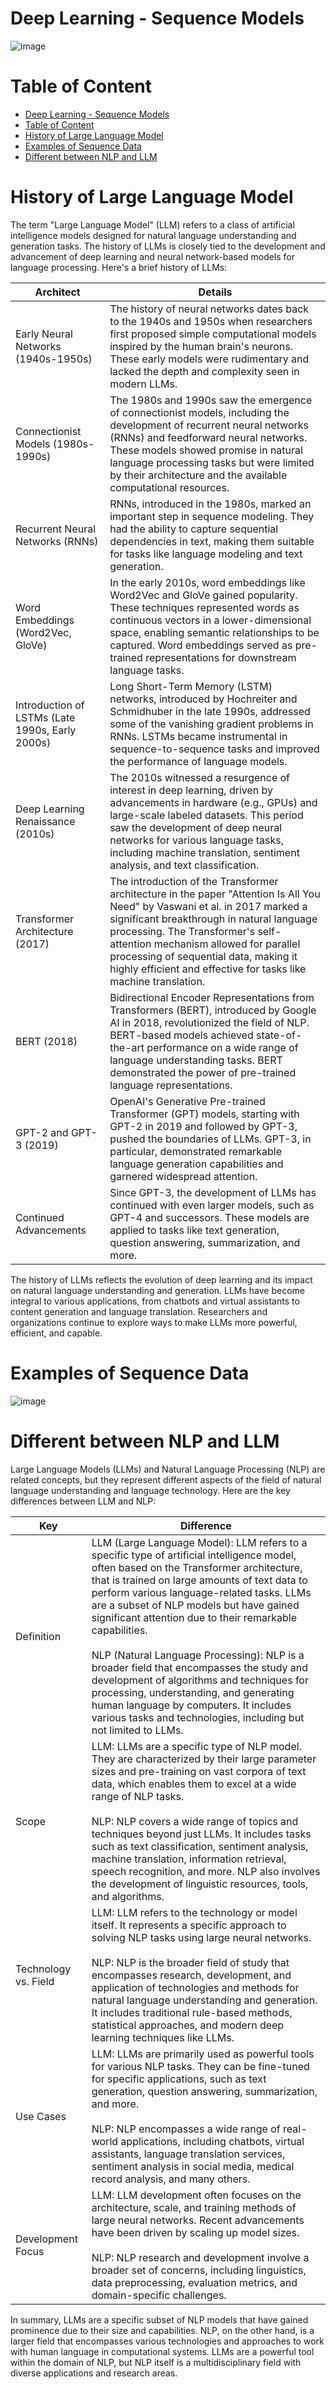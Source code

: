 # Deep Learning - Sequence Models
![image](https://github.com/AhmedYousriSobhi/aCupOfTea/assets/66730765/67ff5778-174f-4712-9ad9-67e2e7135ff3)

# Table of Content
- [Deep Learning - Sequence Models](#deep-learning---sequence-models)
- [Table of Content](#table-of-content)
- [History of Large Language Model](#history-of-large-language-model)
- [Examples of Sequence Data](#examples-of-sequence-data)
- [Different between NLP and LLM](#different-between-nlp-and-llm)

# History of Large Language Model
The term "Large Language Model" (LLM) refers to a class of artificial intelligence models designed for natural language understanding and generation tasks. The history of LLMs is closely tied to the development and advancement of deep learning and neural network-based models for language processing. Here's a brief history of LLMs:

|Architect|Details|
|--|--|
|Early Neural Networks (1940s-1950s)| The history of neural networks dates back to the 1940s and 1950s when researchers first proposed simple computational models inspired by the human brain's neurons. These early models were rudimentary and lacked the depth and complexity seen in modern LLMs.
Connectionist Models (1980s-1990s)| The 1980s and 1990s saw the emergence of connectionist models, including the development of recurrent neural networks (RNNs) and feedforward neural networks. These models showed promise in natural language processing tasks but were limited by their architecture and the available computational resources.
Recurrent Neural Networks (RNNs)| RNNs, introduced in the 1980s, marked an important step in sequence modeling. They had the ability to capture sequential dependencies in text, making them suitable for tasks like language modeling and text generation.
Word Embeddings (Word2Vec, GloVe)| In the early 2010s, word embeddings like Word2Vec and GloVe gained popularity. These techniques represented words as continuous vectors in a lower-dimensional space, enabling semantic relationships to be captured. Word embeddings served as pre-trained representations for downstream language tasks.
Introduction of LSTMs (Late 1990s, Early 2000s)| Long Short-Term Memory (LSTM) networks, introduced by Hochreiter and Schmidhuber in the late 1990s, addressed some of the vanishing gradient problems in RNNs. LSTMs became instrumental in sequence-to-sequence tasks and improved the performance of language models.
Deep Learning Renaissance (2010s)| The 2010s witnessed a resurgence of interest in deep learning, driven by advancements in hardware (e.g., GPUs) and large-scale labeled datasets. This period saw the development of deep neural networks for various language tasks, including machine translation, sentiment analysis, and text classification.
Transformer Architecture (2017)| The introduction of the Transformer architecture in the paper "Attention Is All You Need" by Vaswani et al. in 2017 marked a significant breakthrough in natural language processing. The Transformer's self-attention mechanism allowed for parallel processing of sequential data, making it highly efficient and effective for tasks like machine translation.
BERT (2018)| Bidirectional Encoder Representations from Transformers (BERT), introduced by Google AI in 2018, revolutionized the field of NLP. BERT-based models achieved state-of-the-art performance on a wide range of language understanding tasks. BERT demonstrated the power of pre-trained language representations.
GPT-2 and GPT-3 (2019)| OpenAI's Generative Pre-trained Transformer (GPT) models, starting with GPT-2 in 2019 and followed by GPT-3, pushed the boundaries of LLMs. GPT-3, in particular, demonstrated remarkable language generation capabilities and garnered widespread attention.
Continued Advancements| Since GPT-3, the development of LLMs has continued with even larger models, such as GPT-4 and successors. These models are applied to tasks like text generation, question answering, summarization, and more.

The history of LLMs reflects the evolution of deep learning and its impact on natural language understanding and generation. LLMs have become integral to various applications, from chatbots and virtual assistants to content generation and language translation. Researchers and organizations continue to explore ways to make LLMs more powerful, efficient, and capable.

# Examples of Sequence Data
![image](https://github.com/AhmedYousriSobhi/aCupOfTea/assets/66730765/e7fd0952-6a29-49d6-aa58-5154fd7b8f1e)

# Different between NLP and LLM
Large Language Models (LLMs) and Natural Language Processing (NLP) are related concepts, but they represent different aspects of the field of natural language understanding and language technology. Here are the key differences between LLM and NLP:

|Key|Difference|
|--|--|
|Definition|LLM (Large Language Model): LLM refers to a specific type of artificial intelligence model, often based on the Transformer architecture, that is trained on large amounts of text data to perform various language-related tasks. LLMs are a subset of NLP models but have gained significant attention due to their remarkable capabilities.</br></br>NLP (Natural Language Processing): NLP is a broader field that encompasses the study and development of algorithms and techniques for processing, understanding, and generating human language by computers. It includes various tasks and technologies, including but not limited to LLMs.
|Scope|LLM: LLMs are a specific type of NLP model. They are characterized by their large parameter sizes and pre-training on vast corpora of text data, which enables them to excel at a wide range of NLP tasks.</br></br>NLP: NLP covers a wide range of topics and techniques beyond just LLMs. It includes tasks such as text classification, sentiment analysis, machine translation, information retrieval, speech recognition, and more. NLP also involves the development of linguistic resources, tools, and algorithms.
|Technology vs. Field|LLM: LLM refers to the technology or model itself. It represents a specific approach to solving NLP tasks using large neural networks.</br></br>NLP: NLP is the broader field of study that encompasses research, development, and application of technologies and methods for natural language understanding and generation. It includes traditional rule-based methods, statistical approaches, and modern deep learning techniques like LLMs.
|Use Cases|LLM: LLMs are primarily used as powerful tools for various NLP tasks. They can be fine-tuned for specific applications, such as text generation, question answering, summarization, and more.</br></br>NLP: NLP encompasses a wide range of real-world applications, including chatbots, virtual assistants, language translation services, sentiment analysis in social media, medical record analysis, and many others.
|Development Focus|LLM: LLM development often focuses on the architecture, scale, and training methods of large neural networks. Recent advancements have been driven by scaling up model sizes.</br></br>NLP: NLP research and development involve a broader set of concerns, including linguistics, data preprocessing, evaluation metrics, and domain-specific challenges.

In summary, LLMs are a specific subset of NLP models that have gained prominence due to their size and capabilities. NLP, on the other hand, is a larger field that encompasses various technologies and approaches to work with human language in computational systems. LLMs are a powerful tool within the domain of NLP, but NLP itself is a multidisciplinary field with diverse applications and research areas.
